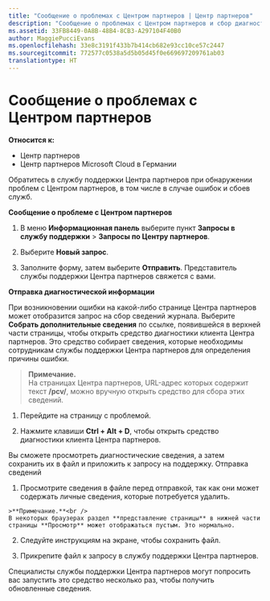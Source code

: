 ```yaml
---
title: "Сообщение о проблемах с Центром партнеров | Центр партнеров"
description: "Сообщение о проблемах с Центром партнеров и сбор диагностической информации для сотрудников службы поддержки."
ms.assetid: 33FB8449-0A8B-48B4-8CB3-A297104F40B0
author: MaggiePucciEvans
ms.openlocfilehash: 33e8c3191f433b7b414cb682e93cc10ce57c2447
ms.sourcegitcommit: 772577c0538a5d5b05d45f0e669697209761ab03
translationtype: HT
---
```

# <a name="report-problems-with-partner-center"></a>Сообщение о проблемах с Центром партнеров

**Относится к:**

-  Центр партнеров
-  Центр партнеров Microsoft Cloud в Германии

Обратитесь в службу поддержки Центра партнеров при обнаружении проблем с Центром партнеров, в том числе в случае ошибок и сбоев служб.

**Сообщение о проблеме с Центром партнеров**

1.  В меню **Информационная панель** выберите пункт **Запросы в службу поддержки** &gt; **Запросы по Центру партнеров**.

2.  Выберите **Новый запрос**.

3.  Заполните форму, затем выберите **Отправить**. Представитель службы поддержки Центра партнеров свяжется с вами.

**Отправка диагностической информации**

При возникновении ошибки на какой-либо странице Центра партнеров может отобразится запрос на сбор сведений журнала. Выберите **Собрать дополнительные сведения** по ссылке, появившейся в верхней части страницы, чтобы открыть средство диагностики клиента Центра партнеров. Это средство собирает сведения, которые необходимы сотрудникам службы поддержки Центра партнеров для определения причины ошибки. 

>**Примечание.**<br>
На страницах Центра партнеров, URL-адрес которых содержит текст **/pcv/**, можно вручную открыть средство для сбора этих сведений.

1.    Перейдите на страницу с проблемой.

2.    Нажмите клавиши **Ctrl + Alt + D**, чтобы открыть средство диагностики клиента Центра партнеров.

Вы сможете просмотреть диагностические сведения, а затем сохранить их в файл и приложить к запросу на поддержку. Отправка сведений

1.    Просмотрите сведения в файле перед отправкой, так как они может содержать личные сведения, которые потребуется удалить. 

    >**Примечание.**<br />
    В некоторых браузерах раздел **представление страницы** в нижней части страницы **Просмотр** может отображаться пустым. Это нормально.

2.    Следуйте инструкциям на экране, чтобы сохранить файл.

3.    Прикрепите файл к запросу в службу поддержки Центра партнеров.

Специалисты службы поддержки Центра партнеров могут попросить вас запустить это средство несколько раз, чтобы получить обновленные сведения.


